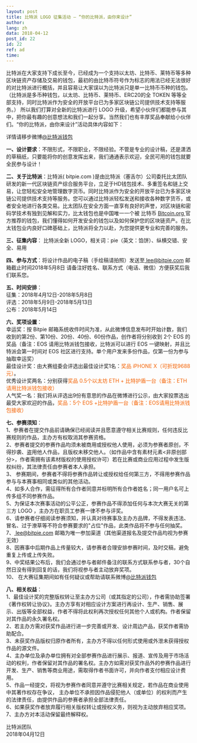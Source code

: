 ```yaml
---
layout: post
title: 比特派 LOGO 征集活动 — “你的比特派，由你来设计”
author: 
lang: zh
data: 2018-04-12
post_id: 22
id: 22
ref: ad
time: 
---
```



​​​比特派在大家支持下成长至今，已经成为一个支持以太坊、比特币、莱特币等多种区块链资产存储及交易的钱包，最初的由比特币符号作为标志的用法已经无法很好的对比特派进行概括，并且容易让大家误以为比特派只是单一比特币币种的钱包。（比特派是多币种钱包，以太坊、比特币、莱特币、ERC20的全 TOKEN 等等全部支持，同时比特派作为安全的开放平台已为多家区块链公司提供技术支持等服务。）
所以我们打算对全新的比特派进行 LOGO 升级，希望小伙伴们都能参与其中，把你最有趣的创意想法和我们一起分享。当然我们也有丰厚奖品奉献给小伙伴们。“你的比特派，由你来设计”活动具体内容如下：

详情请移步微博<a href="https://weibo.com/bitpiewallet" target="_blank">@比特派钱包</a>

<strong>一、设计要求</strong>：不限形式，不限职业，不限经验。不管是专业的设计稿，还是潇洒的草稿纸，只要能将你的创意发挥出来，我们通通表示欢迎，全民可用的钱包就要全民参与设计！<br/>

<strong>二、关于比特派</strong>：比特派( bitpie.com )是由比特派（塞舌尔）公司委托比太团队研发的新一代区块链资产综合服务平台，立足于HD钱包技术、多重签名和链上交易，让您轻松安全地管理数字货币。同时比特派作为安全的开放平台已为多家区块链公司提供技术支持等服务。您可以通过比特派轻松发送和接收各种数字货币，或者安全地进行各类交易。比太团队在安全方面一直享有良好的声誉，对区块链和密码学技术有独到见解和实力，比太钱包也是中国唯一一个被 比特币 <a href="https://bitcoin.org/en/choose-your-wallet" target="_blank"> Bitcoin.org </a> 官方推荐的钱包，我们懂得如何开发安全的钱包以及如何保护您的区块链资产。在比太钱包业内良好口碑基础上，比特派将全力以赴，为您提供更专业和完善的服务。<br/>

<strong>三、征集内容</strong>：
比特派全新 LOGO，相关词：pie（英文：馅饼）、纵横交错、安全、易用<br/>

<strong>四、参与方式</strong>：将设计作品的电子稿（手绘稿请拍照）发送至<a href="mailto:lee@bitpie.com" target="_blank"> lee@bitpie.com </a>邮箱截止时间2018年5月8日 请备注好姓名、联系方式（电话、微信）方便获奖后我们联系您。<br/>

<strong>五、时间安排</strong>：<br/>
征集：2018年4月12日-2018年5月8日<br/>
评选：2018年5月9日-2018年5月13日<br/>
公布：2018年5月14日<br/>

<strong>六、奖项设置</strong>：<br/>
幸运奖：按 Bitpie 邮箱系统收件时间为准，从此微博信息发布时开始计数，我们收到的第2份、第10份、20份、40份、60份作品，创作者将分别收到 2个 EOS 的奖品（备注：EOS 请用比特派钱包接收，比特派可以进行 EOS 一键映射，并且比特派会第一时间对 EOS 社区进行支持。单个用户发来多份作品，仅第一份为参与抽取幸运奖）<br/>
最佳设计奖：由大赛组委会评选出最佳设计奖1名：<span style="color:#F46100">奖品 iPHONE X（可折现9688元）</span>。<br/>
优秀设计奖两名：分别获得<span style="color:#F46100">奖品 0.5个以太坊 ETH + 比特护盾一台（备注：ETH 请用比特派钱包接收）</span><br/>
人气奖一名：我们将从评选出9份有意思的作品在微博进行公示，由大家投票选出最受大家欢迎的作品，<span style="color:#F46100">奖品：5个 EOS +比特护盾一台（备注：EOS请用比特派钱包接收）</span><br/>

<strong>七、参赛须知</strong>：<br/>
1、参赛者在提交作品前请确保已经阅读并且愿意遵守相关比赛规则，任何违反比赛规则的作品，主办方有权取消其参赛资格。<br/>
2、参赛者提交的参赛作品均须未被商用或授权他人使用，必须为参赛者原创，不得抄袭、盗用他人作品，且版权未移交他人。（如作品中含有素材元素<非原创部分>，作者需拥有该素材版权的使用授权许可）若在比赛或商业应用过程中发生版权纠纷，其法律责任由参赛者本人承担。<br/>
3、 参赛期间，参赛者不得将参赛作品转让或授权给任何第三方，不得用参赛作品参与与本赛事相同或类似的其他活动。<br/>
4、如多人合作，需征得所有合作者同意并标明所有合作者姓名；同一用户名可上传多组不同参赛作品。<br/>
5、为保证本次赛事活动的公平公正，参赛作品不得添加任何与本次大赛无关的第三方 LOGO ，主办方在职员工参赛一律不参与评奖。<br/>
6、请参赛者仔细阅读参赛须知，并认真对待赛事及主办方品牌，不得发表违法、冒名、过于潦草等不符合参赛要求的"占位"作品，此类作品将不参与任何抽奖。<br/>
7、<a href="mailto:lee@bitpie.com" target="_blank"> lee@bitpie.com </a>邮箱为唯一参加渠道（其他渠道报名及提交作品均视为参赛无效）<br/>
8、因赛事中后期作品上传量较大，请参赛者合理安排参赛时间，及时交稿，避免重复上传或上传失败。<br/>
9、中奖结果公布后，我们会通过参与者邮件备注的联系方式联系参与者，30个自然日没有得到回复的话，我们将视参与者主动放弃奖项。<br/>
10、 在大赛征集期间如有任何疑议或帮助请联系微博<a href="https://weibo.com/bitpiewallet" target="_blank">@比特派钱包</a><br/>

<strong>八、相关权益</strong>：<br/>
1、最佳设计奖的完整版权转让至主办方公司（或其指定的公司），作者需协助签署《著作权转让协议》。主办方享有对相应设计方案进行再设计、生产、销售、展示、出版等全部权益，作者不得将此权利再次授权任何其他个人或机构。作者保留对其作品的永久署名权。<br/>
2、若主办方需对获奖作品进行进一步完善或开发、设计周边产品，获奖作者需协助配合。<br/>
3、未获奖作品版权归原作者所有，主办方不得以任何形式使用或外泄未获得授权作品的源文件。<br/>
4、主办单位及承办单位拥有对全部参赛作品进行展示、报道、宣传及用于市场活动的权利，作者保留对其作品的署名权。主办方如需对获奖作品外的参赛作品进行开发、生产、销售等商业用途，需取得作者书面许可，并向作者支付相应设计费用。<br/>
5、作品一经提交，将视为参赛作者同意并遵守比赛相关规定，若作品在商业使用中其著作权存在争议，
主办单位不承担因作品侵犯他人（或单位）的权利而产生的法律责任，由提供作品的参赛者承担全部法律责任。<br/>
6、如果获奖作者放弃履行相关版权转让或授权义务，则视为主动放弃相应奖项。<br/>
7、主办方对本活动保留最终解释权。​​​​<br/>


比特派团队<br/>
2018年04月12日



